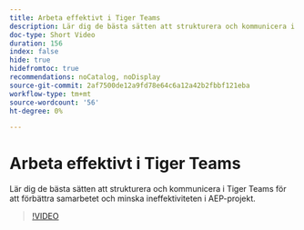 ```yaml
---
title: Arbeta effektivt i Tiger Teams
description: Lär dig de bästa sätten att strukturera och kommunicera i Tiger Teams för att förbättra samarbetet och minska ineffektiviteten i AEP-projekt.
doc-type: Short Video
duration: 156
index: false
hide: true
hidefromtoc: true
recommendations: noCatalog, noDisplay
source-git-commit: 2af7500de12a9fd78e64c6a12a42b2fbbf121eba
workflow-type: tm+mt
source-wordcount: '56'
ht-degree: 0%

---
```



# Arbeta effektivt i Tiger Teams

Lär dig de bästa sätten att strukturera och kommunicera i Tiger Teams för att förbättra samarbetet och minska ineffektiviteten i AEP-projekt.

<!-- 62_S926_3442625_155_how-to-operate-and-communicate-effectively-in-tiger-teams -->
>[!VIDEO](https://video.tv.adobe.com/v/3458270/?learn=on&enablevpops=true)
